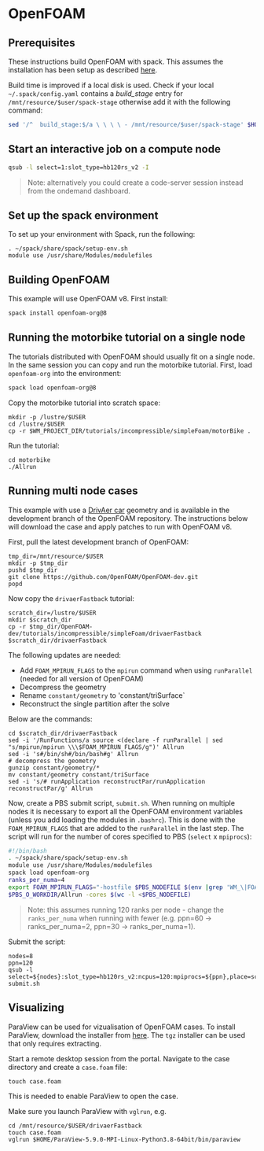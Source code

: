 # OpenFOAM

## Prerequisites

These instructions build OpenFOAM with spack.  This assumes the installation has been setup as described [here](spack.md).

Build time is improved if a local disk is used. Check if your local `~/.spack/config.yaml` contains a *build_stage* entry for `/mnt/resource/$user/spack-stage` otherwise add it with the following command: 

```bash
sed '/^  build_stage:$/a \ \ \ \ - /mnt/resource/$user/spack-stage' $HOME/spack/etc/spack/defaults/config.yaml
```

## Start an interactive job on a compute node

```bash
qsub -l select=1:slot_type=hb120rs_v2 -I
```

> Note: alternatively you could create a code-server session instead from the ondemand dashboard.


## Set up the spack environment

To set up your environment with Spack, run the following:

```
. ~/spack/share/spack/setup-env.sh
module use /usr/share/Modules/modulefiles
```

## Building OpenFOAM

This example will use OpenFOAM v8.  First install:

```bash
spack install openfoam-org@8
```

## Running the motorbike tutorial on a single node

The tutorials distributed with OpenFOAM should usually fit on a single node.  In the same session you can copy and run the motorbike tutorial.  First, load `openfoam-org` into the environment:

```bash
spack load openfoam-org@8
```

Copy the motorbike tutorial into scratch space:

```
mkdir -p /lustre/$USER
cd /lustre/$USER
cp -r $WM_PROJECT_DIR/tutorials/incompressible/simpleFoam/motorBike .
```

Run the tutorial:

```
cd motorbike
./Allrun
```

## Running multi node cases

This example with use a [DrivAer car](https://www.mw.tum.de/en/aer/research-groups/automotive/drivaer/) geometry and is available in the development branch of the OpenFOAM repository.  The instructions below will download the case and apply patches to run with OpenFOAM v8.

First, pull the latest development branch of OpenFOAM:

```
tmp_dir=/mnt/resource/$USER
mkdir -p $tmp_dir
pushd $tmp_dir
git clone https://github.com/OpenFOAM/OpenFOAM-dev.git
popd
```

Now copy the `drivaerFastback` tutorial:

```
scratch_dir=/lustre/$USER
mkdir $scratch_dir
cp -r $tmp_dir/OpenFOAM-dev/tutorials/incompressible/simpleFoam/drivaerFastback $scratch_dir/drivaerFastback
```

The following updates are needed:

* Add `FOAM_MPIRUN_FLAGS` to the `mpirun` command when using `runParallel` (needed for all version of OpenFOAM)
* Decompress the geometry
* Rename `constant/geometry` to 'constant/triSurface`
* Reconstruct the single partition after the solve

Below are the commands:

```
cd $scratch_dir/drivaerFastback
sed -i '/RunFunctions/a source <(declare -f runParallel | sed "s/mpirun/mpirun \\\$FOAM_MPIRUN_FLAGS/g")' Allrun
sed -i 's#/bin/sh#/bin/bash#g' Allrun
# decompress the geometry
gunzip constant/geometry/*
mv constant/geometry constant/triSurface
sed -i 's/# runApplication reconstructPar/runApplication reconstructPar/g' Allrun
```

Now, create a PBS submit script, `submit.sh`.  When running on multiple nodes it is necessary to export all the OpenFOAM environment variables (unless you add loading the modules in `.bashrc`).  This is done with the `FOAM_MPIRUN_FLAGS` that are added to the `runParallel` in the last step.  The script will run for the number of cores specified to PBS (`select` x `mpiprocs`):

```bash
#!/bin/bash
. ~/spack/share/spack/setup-env.sh
module use /usr/share/Modules/modulefiles
spack load openfoam-org
ranks_per_numa=4
export FOAM_MPIRUN_FLAGS="-hostfile $PBS_NODEFILE $(env |grep 'WM_\|FOAM' | cut -d'=' -f1 | sed 's/^/-x /g' | tr '\n' ' ') -x MPI_BUFFER_SIZE --report-bindings --map-by ppr:${ranks_per_numa}:numa"
$PBS_O_WORKDIR/Allrun -cores $(wc -l <$PBS_NODEFILE)
```

> Note: this assumes running 120 ranks per node - change the `ranks_per_numa` when running with fewer (e.g. ppn=60 -> ranks_per_numa=2, ppn=30 -> ranks_per_numa=1).

Submit the script:

```
nodes=8
ppn=120
qsub -l select=${nodes}:slot_type=hb120rs_v2:ncpus=120:mpiprocs=${ppn},place=scatter:excl submit.sh
```

## Visualizing

ParaView can be used for vizualisation of OpenFOAM cases.  To install ParaView, download the installer from [here](https://www.paraview.org/download/).  The `tgz` installer can be used that only requires extracting.

Start a remote desktop session from the portal.  Navigate to the case directory and create a `case.foam` file:

```
touch case.foam
```

This is needed to enable ParaView to open the case.

Make sure you launch ParaView with `vglrun`, e.g.

```
cd /mnt/resource/$USER/drivaerFastback
touch case.foam
vglrun $HOME/ParaView-5.9.0-MPI-Linux-Python3.8-64bit/bin/paraview
```



